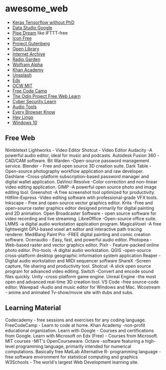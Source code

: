 # awesome_web
- [Keras Tensorflow without PhD](https://codelabs.developers.google.com/codelabs/cloud-tensorflow-mnist/#0)
- [Data Studio Google](https://datastudio.google.com/navigation/reporting)
- [Pipe Dream](https://pipedream.com/) like IFTTT-free
- [Icon Free](https://thenounproject.com/)
- [Project Gutenberg](http://www.gutenberg.org/)
- [Open Library](https://openlibrary.org/)
- [Internet Archive](https://archive.org/)
- [Radio Garden](https://radio.garden/)
- [Wolfram Alpha](https://www.wolframalpha.com/)
- [Khan Academy](https://www.khanacademy.org/)
- [Unsplash](https://unsplash.com/)
- [Edx](https://www.edx.org/)
- [OCW MIT](https://ocw.mit.edu/index.htm)
- [Free Code Camp](https://www.freecodecamp.org/)
- [The Odin Project Free Web Learn](https://www.theodinproject.com/)
- [Cyber Security Learn](https://www.cybrary.it/)
- [Audio Tools](https://www.audiotool.com/)
- [Every Browser Know](https://webkay.robinlinus.com/)
- [Hey Lingo](https://www.heylingo.com/)
- [Windows 10](https://www.microsoft.com/en-us/software-download/windows10?ranMID=24542&ranEAID=0JlRymcP1YU&ranSiteID=0JlRymcP1YU-2Q.wr1Dja2ftBm7F47HtmQ&epi=0JlRymcP1YU-2Q.wr1Dja2ftBm7F47HtmQ&irgwc=1&OCID=AID2000142_aff_7593_1243925&tduid=%28ir__kdbi9ct9pckftj3lkk0sohzien2xi1cmxhzm1aks00%29%287593%29%281243925%29%280JlRymcP1YU-2Q.wr1Dja2ftBm7F47HtmQ%29%28%29&irclickid=_kdbi9ct9pckftj3lkk0sohzien2xi1cmxhzm1aks00)


## Free Web

Nimbletext
Lightworks - Video Editor
Shotcut - Video Editor
Audacity -A powerful audio editor, ideal for music and podcasts.
Autodesk Fusion 360 -CAD/CAM software.
Bit Warden -Open-source password management service.
Blender - Free and open source 3D creation suite.
Dark Table - Open-source photography workflow application and raw developer.
Dashlane -Cross-platform subscription-based password manager and digital wallet application.
DaVinci Resolve -Color correction and non-linear video editing application.
GIMP -A powerful open source photo and image editing tool.
Greenshot -A free screenshot tool optimized for productivity.
Hitfilm-Express -Video editing software with professional-grade VFX tools.
Inkscape - Free and open-source vector graphics editor.
Krita -Free and open-source raster graphics editor designed primarily for digital painting and 2D animation.
Open Broadcaster Software - open source software for video recording and live streaming.
LibreOffice -Open-source office suite.
LMMS -a digital audio workstation application program.
MagicaVoxel -A free lightweight GPU-based voxel art editor and interactive path tracing renderer.
MediBang Paint Pro -FREE digital painting and comic creation software.
Ocenaudio - Easy, fast, and powerful audio editor.
Photopea -Web-based raster and vector graphics editor.
Pixlr - Feature-packed online photo editor.
Pro-tools -A digital audio workstation.
QGIS -open-source cross-platform desktop geographic information system application
Reaper -Digital audio workstation and MIDI sequencer software
ShareX -Screen capture, file sharing and productivity tool.
Shotcut -A slick open source program for advanced video editing.
Switch -Convert and encode sound files quickly.
Unity -cross-platform game engine.
Unreal Engine -the most open and advanced real-time 3D creation tool.
VS Code -free source-code editor.
Wavepad -Audio and music editor for Windows and Mac.
Wcostream - anime and animated Tv-show/movie site with dubs and subs.
​
## Learning Material
Codecademy - free sessions and exercises for any coding language.
FreeCodeCamp - Learn to code at home.
Khan Academy -non-profit educational organization.
Learn with Google - Courses and certifications from Google.
Learn with Microsoft on Edx (Free) - Courses from Microsoft.
MIT courses -MIT's OpenCourseware.
Octave -software featuring a high-level programming language, primarily intended for numerical computations. Basically free MatLab Alternative
R- programming language -free software environment for statistical computing and graphics
W3Schools - The world's largest Web Development learning site.
